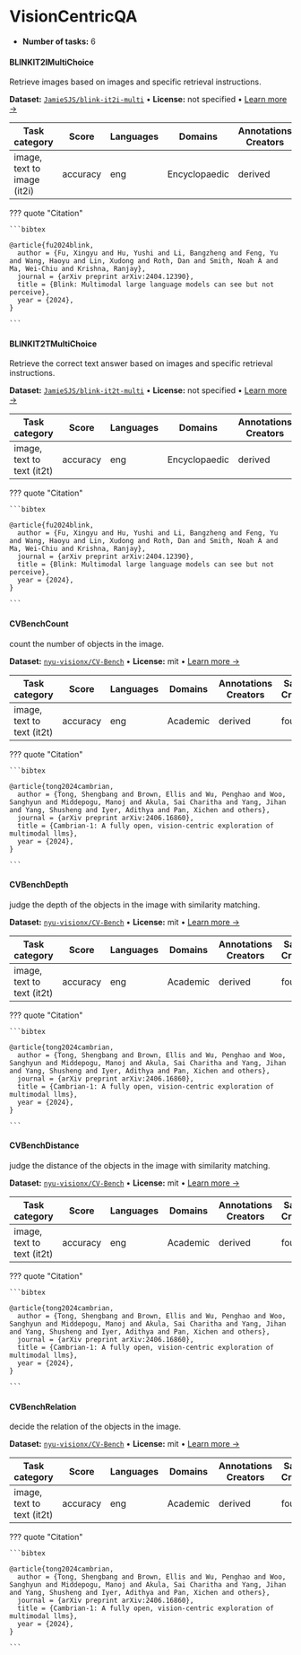 
# VisionCentricQA

<!-- This document is auto-generated. Changes will be overwritten. Please change the generating script. -->

- **Number of tasks:** 6

#### BLINKIT2IMultiChoice

Retrieve images based on images and specific retrieval instructions.

**Dataset:** [`JamieSJS/blink-it2i-multi`](https://huggingface.co/datasets/JamieSJS/blink-it2i-multi) • **License:** not specified • [Learn more →](https://arxiv.org/abs/2404.12390)

| Task category | Score | Languages | Domains | Annotations Creators | Sample Creation |
|-------|-------|-------|-------|-------|-------|
| image, text to image (it2i) | accuracy | eng | Encyclopaedic | derived | found |



??? quote "Citation"

    
    ```bibtex
    
    @article{fu2024blink,
      author = {Fu, Xingyu and Hu, Yushi and Li, Bangzheng and Feng, Yu and Wang, Haoyu and Lin, Xudong and Roth, Dan and Smith, Noah A and Ma, Wei-Chiu and Krishna, Ranjay},
      journal = {arXiv preprint arXiv:2404.12390},
      title = {Blink: Multimodal large language models can see but not perceive},
      year = {2024},
    }
    
    ```
    



#### BLINKIT2TMultiChoice

Retrieve the correct text answer based on images and specific retrieval instructions.

**Dataset:** [`JamieSJS/blink-it2t-multi`](https://huggingface.co/datasets/JamieSJS/blink-it2t-multi) • **License:** not specified • [Learn more →](https://arxiv.org/abs/2404.12390)

| Task category | Score | Languages | Domains | Annotations Creators | Sample Creation |
|-------|-------|-------|-------|-------|-------|
| image, text to text (it2t) | accuracy | eng | Encyclopaedic | derived | found |



??? quote "Citation"

    
    ```bibtex
    
    @article{fu2024blink,
      author = {Fu, Xingyu and Hu, Yushi and Li, Bangzheng and Feng, Yu and Wang, Haoyu and Lin, Xudong and Roth, Dan and Smith, Noah A and Ma, Wei-Chiu and Krishna, Ranjay},
      journal = {arXiv preprint arXiv:2404.12390},
      title = {Blink: Multimodal large language models can see but not perceive},
      year = {2024},
    }
    
    ```
    



#### CVBenchCount

count the number of objects in the image.

**Dataset:** [`nyu-visionx/CV-Bench`](https://huggingface.co/datasets/nyu-visionx/CV-Bench) • **License:** mit • [Learn more →](https://arxiv.org/pdf/2406.16860)

| Task category | Score | Languages | Domains | Annotations Creators | Sample Creation |
|-------|-------|-------|-------|-------|-------|
| image, text to text (it2t) | accuracy | eng | Academic | derived | found |



??? quote "Citation"

    
    ```bibtex
    
    @article{tong2024cambrian,
      author = {Tong, Shengbang and Brown, Ellis and Wu, Penghao and Woo, Sanghyun and Middepogu, Manoj and Akula, Sai Charitha and Yang, Jihan and Yang, Shusheng and Iyer, Adithya and Pan, Xichen and others},
      journal = {arXiv preprint arXiv:2406.16860},
      title = {Cambrian-1: A fully open, vision-centric exploration of multimodal llms},
      year = {2024},
    }
    
    ```
    



#### CVBenchDepth

judge the depth of the objects in the image with similarity matching.

**Dataset:** [`nyu-visionx/CV-Bench`](https://huggingface.co/datasets/nyu-visionx/CV-Bench) • **License:** mit • [Learn more →](https://arxiv.org/pdf/2406.16860)

| Task category | Score | Languages | Domains | Annotations Creators | Sample Creation |
|-------|-------|-------|-------|-------|-------|
| image, text to text (it2t) | accuracy | eng | Academic | derived | found |



??? quote "Citation"

    
    ```bibtex
    
    @article{tong2024cambrian,
      author = {Tong, Shengbang and Brown, Ellis and Wu, Penghao and Woo, Sanghyun and Middepogu, Manoj and Akula, Sai Charitha and Yang, Jihan and Yang, Shusheng and Iyer, Adithya and Pan, Xichen and others},
      journal = {arXiv preprint arXiv:2406.16860},
      title = {Cambrian-1: A fully open, vision-centric exploration of multimodal llms},
      year = {2024},
    }
    
    ```
    



#### CVBenchDistance

judge the distance of the objects in the image with similarity matching.

**Dataset:** [`nyu-visionx/CV-Bench`](https://huggingface.co/datasets/nyu-visionx/CV-Bench) • **License:** mit • [Learn more →](https://arxiv.org/pdf/2406.16860)

| Task category | Score | Languages | Domains | Annotations Creators | Sample Creation |
|-------|-------|-------|-------|-------|-------|
| image, text to text (it2t) | accuracy | eng | Academic | derived | found |



??? quote "Citation"

    
    ```bibtex
    
    @article{tong2024cambrian,
      author = {Tong, Shengbang and Brown, Ellis and Wu, Penghao and Woo, Sanghyun and Middepogu, Manoj and Akula, Sai Charitha and Yang, Jihan and Yang, Shusheng and Iyer, Adithya and Pan, Xichen and others},
      journal = {arXiv preprint arXiv:2406.16860},
      title = {Cambrian-1: A fully open, vision-centric exploration of multimodal llms},
      year = {2024},
    }
    
    ```
    



#### CVBenchRelation

decide the relation of the objects in the image.

**Dataset:** [`nyu-visionx/CV-Bench`](https://huggingface.co/datasets/nyu-visionx/CV-Bench) • **License:** mit • [Learn more →](https://arxiv.org/pdf/2406.16860)

| Task category | Score | Languages | Domains | Annotations Creators | Sample Creation |
|-------|-------|-------|-------|-------|-------|
| image, text to text (it2t) | accuracy | eng | Academic | derived | found |



??? quote "Citation"

    
    ```bibtex
    
    @article{tong2024cambrian,
      author = {Tong, Shengbang and Brown, Ellis and Wu, Penghao and Woo, Sanghyun and Middepogu, Manoj and Akula, Sai Charitha and Yang, Jihan and Yang, Shusheng and Iyer, Adithya and Pan, Xichen and others},
      journal = {arXiv preprint arXiv:2406.16860},
      title = {Cambrian-1: A fully open, vision-centric exploration of multimodal llms},
      year = {2024},
    }
    
    ```

